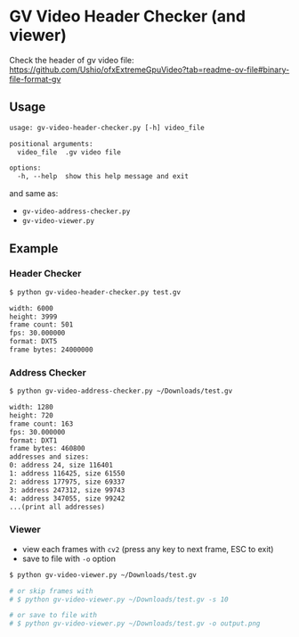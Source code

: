 # GV Video Header Checker (and viewer)

Check the header of gv video file: https://github.com/Ushio/ofxExtremeGpuVideo?tab=readme-ov-file#binary-file-format-gv

## Usage

```txt
usage: gv-video-header-checker.py [-h] video_file

positional arguments:
  video_file  .gv video file

options:
  -h, --help  show this help message and exit
```

and same as:

- `gv-video-address-checker.py`
- `gv-video-viewer.py`

## Example

### Header Checker

```bash
$ python gv-video-header-checker.py test.gv
```

```txt
width: 6000
height: 3999
frame count: 501
fps: 30.000000
format: DXT5
frame bytes: 24000000
```

### Address Checker

```bash
$ python gv-video-address-checker.py ~/Downloads/test.gv
```

```txt
width: 1280
height: 720
frame count: 163
fps: 30.000000
format: DXT1
frame bytes: 460800
addresses and sizes:
0: address 24, size 116401
1: address 116425, size 61550
2: address 177975, size 69337
3: address 247312, size 99743
4: address 347055, size 99242
...(print all addresses)
```

### Viewer

- view each frames with `cv2` (press any key to next frame, ESC to exit)
- save to file with `-o` option

```bash
$ python gv-video-viewer.py ~/Downloads/test.gv

# or skip frames with
# $ python gv-video-viewer.py ~/Downloads/test.gv -s 10

# or save to file with
# $ python gv-video-viewer.py ~/Downloads/test.gv -o output.png
```
